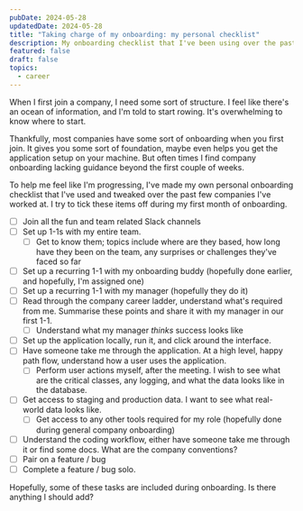 ```yaml
---
pubDate: 2024-05-28
updatedDate: 2024-05-28
title: "Taking charge of my onboarding: my personal checklist"
description: My onboarding checklist that I've been using over the past few jobs to help give me structure when I've recently joined a company
featured: false
draft: false
topics:
  - career
---
```

When I first join a company, I need some sort of structure. I feel like there's an ocean of information, and I'm told to start rowing. It's overwhelming to know where to start.

Thankfully, most companies have some sort of onboarding when you first join. It gives you some sort of foundation, maybe even helps you get the application setup on your machine. But often times I find company onboarding lacking guidance beyond the first couple of weeks.

To help me feel like I'm progressing, I've made my own personal onboarding checklist that I've used and tweaked over the past few companies I've worked at. I try to tick these items off during my first month of onboarding.

- [ ] Join all the fun and team related Slack channels
- [ ] Set up 1-1s with my entire team.
	- [ ] Get to know them; topics include where are they based, how long have they been on the team, any surprises or challenges they've faced so far
- [ ] Set up a recurring 1-1 with my onboarding buddy (hopefully done earlier, and hopefully, I'm assigned one)
- [ ] Set up a recurring 1-1 with my manager (hopefully they do it)
- [ ] Read through the company career ladder, understand what's required from me. Summarise these points and share it with my manager in our first 1-1.
	- [ ] Understand what my manager *thinks* success looks like
- [ ] Set up the application locally, run it, and click around the interface.
- [ ] Have someone take me through the application. At a high level, happy path flow, understand how a user uses the application.
	- [ ] Perform user actions myself, after the meeting. I wish to see what are the critical classes, any logging, and what the data looks like in the database.
- [ ] Get access to staging and production data. I want to see what real-world data looks like.
	- [ ] Get access to any other tools required for my role (hopefully done during general company onboarding)
- [ ] Understand the coding workflow, either have someone take me through it or find some docs. What are the company conventions?
- [ ] Pair on a feature / bug
- [ ] Complete a feature / bug solo.

Hopefully, some of these tasks are included during onboarding. Is there anything I should add?
